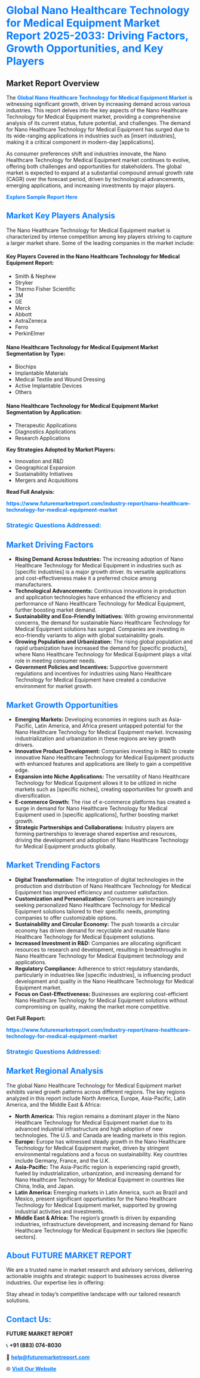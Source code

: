 <h1 style="color: #007BFF;">Global Nano Healthcare Technology for Medical Equipment Market Report 2025-2033: Driving Factors, Growth Opportunities, and Key Players</h1>

<section id="overview">
<h2>Market Report Overview</h2>
<p>The <a href="https://www.futuremarketreport.com/industry-report/nano-healthcare-technology-for-medical-equipment-market" style="color: #007BFF; text-decoration: none;"><strong>Global Nano Healthcare Technology for Medical Equipment Market</strong></a> is witnessing significant growth, driven by increasing demand across various industries. This report delves into the key aspects of the Nano Healthcare Technology for Medical Equipment market, providing a comprehensive analysis of its current status, future potential, and challenges. The demand for Nano Healthcare Technology for Medical Equipment has surged due to its wide-ranging applications in industries such as [insert industries], making it a critical component in modern-day [applications].</p>
<p>As consumer preferences shift and industries innovate, the Nano Healthcare Technology for Medical Equipment market continues to evolve, offering both challenges and opportunities for stakeholders. The global market is expected to expand at a substantial compound annual growth rate (CAGR) over the forecast period, driven by technological advancements, emerging applications, and increasing investments by major players.</p>
</section>

<section id="overview">
<p><a href="https://www.futuremarketreport.com/request-sample/reportId=98868" style="color: #007BFF; text-decoration: none;"><strong>Explore Sample Report Here</strong></a></p>
</section>

<section id="key-players">
<h2 style="color: #007BFF;">Market Key Players Analysis</h2>
<p>The Nano Healthcare Technology for Medical Equipment market is characterized by intense competition among key players striving to capture a larger market share. Some of the leading companies in the market include:</p>
<h4>Key Players Covered in the Nano Healthcare Technology for Medical Equipment Report:</h4>
<ul><li>Smith &amp; Nephew</li><li>Stryker</li><li>Thermo Fisher Scientific</li><li>3M</li><li>GE</li><li>Merck</li><li>Abbott</li><li>AstraZeneca</li><li>Ferro</li><li>PerkinElmer</li></ul>
<h4>Nano Healthcare Technology for Medical Equipment Market Segmentation by Type:</h4>
<ul><li>Biochips</li><li>Implantable Materials</li><li>Medical Textile and Wound Dressing</li><li>Active Implantable Devices</li><li>Others</li></ul>

<h4>Nano Healthcare Technology for Medical Equipment Market Segmentation by Application:</h4>
<ul><li>Therapeutic Applications</li><li>Diagnostics Applications</li><li>Research Applications</li></ul>
<p><strong>Key Strategies Adopted by Market Players:</strong></p>
<ul>
<li>Innovation and R&D</li>
<li>Geographical Expansion</li>
<li>Sustainability Initiatives</li>
<li>Mergers and Acquisitions</li>
</ul>
</section>

<section>
<p><strong>Read Full Analysis: </strong></p><a href="https://www.futuremarketreport.com/industry-report/nano-healthcare-technology-for-medical-equipment-market" style="color: #007BFF; text-decoration: none;"><strong>https://www.futuremarketreport.com/industry-report/nano-healthcare-technology-for-medical-equipment-market</strong></a>
<h3 style="color: #007BFF;">Strategic Questions Addressed:</h3>
</section>

<section id="driving-factors">
<h2 style="color: #007BFF;">Market Driving Factors</h2>
<ul>
<li><strong>Rising Demand Across Industries:</strong> The increasing adoption of Nano Healthcare Technology for Medical Equipment in industries such as [specific industries] is a major growth driver. Its versatile applications and cost-effectiveness make it a preferred choice among manufacturers.</li>
<li><strong>Technological Advancements:</strong> Continuous innovations in production and application technologies have enhanced the efficiency and performance of Nano Healthcare Technology for Medical Equipment, further boosting market demand.</li>
<li><strong>Sustainability and Eco-Friendly Initiatives:</strong> With growing environmental concerns, the demand for sustainable Nano Healthcare Technology for Medical Equipment solutions has surged. Companies are investing in eco-friendly variants to align with global sustainability goals.</li>
<li><strong>Growing Population and Urbanization:</strong> The rising global population and rapid urbanization have increased the demand for [specific products], where Nano Healthcare Technology for Medical Equipment plays a vital role in meeting consumer needs.</li>
<li><strong>Government Policies and Incentives:</strong> Supportive government regulations and incentives for industries using Nano Healthcare Technology for Medical Equipment have created a conducive environment for market growth.</li>
</ul>
</section>

<section id="growth-opportunities">
<h2 style="color: #007BFF;">Market Growth Opportunities</h2>
<ul>
<li><strong>Emerging Markets:</strong> Developing economies in regions such as Asia-Pacific, Latin America, and Africa present untapped potential for the Nano Healthcare Technology for Medical Equipment market. Increasing industrialization and urbanization in these regions are key growth drivers.</li>
<li><strong>Innovative Product Development:</strong> Companies investing in R&D to create innovative Nano Healthcare Technology for Medical Equipment products with enhanced features and applications are likely to gain a competitive edge.</li>
<li><strong>Expansion into Niche Applications:</strong> The versatility of Nano Healthcare Technology for Medical Equipment allows it to be utilized in niche markets such as [specific niches], creating opportunities for growth and diversification.</li>
<li><strong>E-commerce Growth:</strong> The rise of e-commerce platforms has created a surge in demand for Nano Healthcare Technology for Medical Equipment used in [specific applications], further boosting market growth.</li>
<li><strong>Strategic Partnerships and Collaborations:</strong> Industry players are forming partnerships to leverage shared expertise and resources, driving the development and adoption of Nano Healthcare Technology for Medical Equipment products globally.</li>
</ul>
</section>

<section id="trending-factors">
<h2 style="color: #007BFF;">Market Trending Factors</h2>
<ul>
<li><strong>Digital Transformation:</strong> The integration of digital technologies in the production and distribution of Nano Healthcare Technology for Medical Equipment has improved efficiency and customer satisfaction.</li>
<li><strong>Customization and Personalization:</strong> Consumers are increasingly seeking personalized Nano Healthcare Technology for Medical Equipment solutions tailored to their specific needs, prompting companies to offer customizable options.</li>
<li><strong>Sustainability and Circular Economy:</strong> The push towards a circular economy has driven demand for recyclable and reusable Nano Healthcare Technology for Medical Equipment solutions.</li>
<li><strong>Increased Investment in R&D:</strong> Companies are allocating significant resources to research and development, resulting in breakthroughs in Nano Healthcare Technology for Medical Equipment technology and applications.</li>
<li><strong>Regulatory Compliance:</strong> Adherence to strict regulatory standards, particularly in industries like [specific industries], is influencing product development and quality in the Nano Healthcare Technology for Medical Equipment market.</li>
<li><strong>Focus on Cost-Effectiveness:</strong> Businesses are exploring cost-efficient Nano Healthcare Technology for Medical Equipment solutions without compromising on quality, making the market more competitive.</li>
</ul>
</section>

<section>
<p><strong>Get Full Report: </strong></p><a href="https://www.futuremarketreport.com/industry-report/nano-healthcare-technology-for-medical-equipment-market" style="color: #007BFF; text-decoration: none;"><strong>https://www.futuremarketreport.com/industry-report/nano-healthcare-technology-for-medical-equipment-market</strong></a>
<h3 style="color: #007BFF;">Strategic Questions Addressed:</h3>
</section>


<section id="regional-analysis">
<h2 style="color: #007BFF;">Market Regional Analysis</h2>
<p>The global Nano Healthcare Technology for Medical Equipment market exhibits varied growth patterns across different regions. The key regions analyzed in this report include North America, Europe, Asia-Pacific, Latin America, and the Middle East & Africa:</p>
<ul>
<li><strong>North America:</strong> This region remains a dominant player in the Nano Healthcare Technology for Medical Equipment market due to its advanced industrial infrastructure and high adoption of new technologies. The U.S. and Canada are leading markets in this region.</li>
<li><strong>Europe:</strong> Europe has witnessed steady growth in the Nano Healthcare Technology for Medical Equipment market, driven by stringent environmental regulations and a focus on sustainability. Key countries include Germany, France, and the U.K.</li>
<li><strong>Asia-Pacific:</strong> The Asia-Pacific region is experiencing rapid growth, fueled by industrialization, urbanization, and increasing demand for Nano Healthcare Technology for Medical Equipment in countries like China, India, and Japan.</li>
<li><strong>Latin America:</strong> Emerging markets in Latin America, such as Brazil and Mexico, present significant opportunities for the Nano Healthcare Technology for Medical Equipment market, supported by growing industrial activities and investments.</li>
<li><strong>Middle East & Africa:</strong> The region’s growth is driven by expanding industries, infrastructure development, and increasing demand for Nano Healthcare Technology for Medical Equipment in sectors like [specific sectors].</li>
</ul>
</section>

<footer>
<h2 style="color: #007BFF;">About FUTURE MARKET REPORT</h2>
<p>We are a trusted name in market research and advisory services, delivering actionable insights and strategic support to businesses across diverse industries. Our expertise lies in offering:</p>

<p>Stay ahead in today’s competitive landscape with our tailored research solutions.</p>

<h2 style="color: #007BFF;">Contact Us:</h2>
<p><strong>FUTURE MARKET REPORT</strong></p>
<p>📞 <strong>+91 (883) 074-8030</strong></p>
<p>📧 <strong><a href="mailto:help@futuremarketreport.com" style="color: #007BFF;">help@futuremarketreport.com</a></strong></p>
<p>🌐 <strong><a href="https://www.futuremarketreport.com/" style="color: #007BFF;">Visit Our Website</a></strong></p>
</footer>